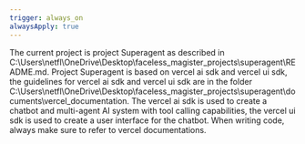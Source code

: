 ```yaml
---
trigger: always_on
alwaysApply: true
---
```

The current project is project Superagent as described in C:\Users\netfl\OneDrive\Desktop\faceless_magister_projects\superagent\README.md. Project Superagent is based on vercel ai sdk and vercel ui sdk, the guidelines for vercel ai sdk and vercel ui sdk are in the folder C:\Users\netfl\OneDrive\Desktop\faceless_magister_projects\superagent\documents\vercel_documentation. The vercel ai sdk is used to create a chatbot and multi-agent AI system with tool calling capabilities, the vercel ui sdk is used to create a user interface for the chatbot.
When writing code, always make sure to refer to vercel documentations.